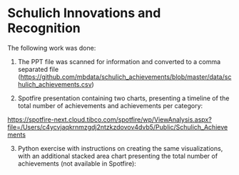 # Schulich Innovations and Recognition

The following work was done:

1) The PPT file was scanned for information and converted to a comma separated file (https://github.com/mbdata/schulich_achievements/blob/master/data/schulich_achievements.csv)

2) Spotfire presentation containing two charts, presenting a timeline of the total number of achievements and achievements per category:

https://spotfire-next.cloud.tibco.com/spotfire/wp/ViewAnalysis.aspx?file=/Users/c4ycvjaqkrnmzgdj2ntzkzdovov4dvb5/Public/Schulich_Achievements 

3) Python exercise with instructions on creating the same visualizations, with an additional stacked area chart presenting the total number of achievements (not available in Spotfire):
